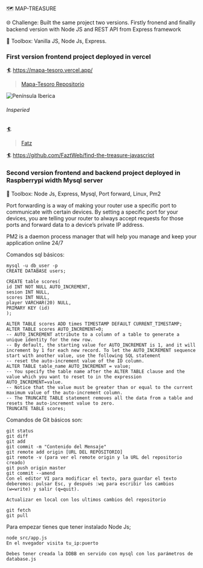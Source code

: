 🗺️ MAP-TREASURE

🌐 Challenge: Built the same project two versions. Firstly fronend and finallly backend version with Node JS and REST API from Express framework

🧰 Toolbox: Vanilla JS, Node Js, Express. 

### First version frontend project deployed in vercel
🏄 https://mapa-tesoro.vercel.app/
> [Mapa-Tesoro Repositorio](https://github.com/maestroGit/Mapa-Tesoro)

![Península Iberica](https://mapa-tesoro.vercel.app/img/Peninsula-Iberica.jpg)

###### Insperied
🏄
> [Fatz](https://www.youtube.com/watch?v=Aau2fYpDPIU&t=837s)
 
🏄 https://github.com/FaztWeb/find-the-treasure-javascript 

### Second version frontend and backend project deployed in Raspberrypi width Mysql server

🧰 Toolbox: Node Js, Express, Mysql, Port forward, Linux, Pm2

Port forwarding is a way of making your router use a specific port to communicate with certain devices. By setting a specific port for your devices, you are telling your router to always accept requests for those ports and forward data to a device’s private IP address.

PM2 is a daemon process manager that will help you manage and keep your application online 24/7



Comandos sql básicos:
```
mysql -u db_user -p
CREATE DATABASE users;

CREATE table scores(
id INT NOT NULL AUTO_INCREMENT,
sesion INT NULL,
scores INT NULL,
player VARCHAR(20) NULL,
PRIMARY KEY (id)
);

ALTER TABLE scores ADD times TIMESTAMP DEFAULT CURRENT_TIMESTAMP;
ALTER TABLE scores AUTO_INCREMENT=0;
-- AUTO_INCREMENT attribute to a column of a table to generate a unique identity for the new row.
-- By default, the starting value for AUTO_INCREMENT is 1, and it will increment by 1 for each new record. To let the AUTO_INCREMENT sequence start with another value, use the following SQL statement
-- reset the auto-increment value of the ID column.
ALTER TABLE table_name AUTO_INCREMENT = value;
-- You specify the table name after the ALTER TABLE clause and the value which you want to reset to in the expression AUTO_INCREMENT=value.
-- Notice that the value must be greater than or equal to the current maximum value of the auto-increment column.
-- The TRUNCATE TABLE statement removes all the data from a table and resets the auto-increment value to zero.
TRUNCATE TABLE scores;

```

Comandos de Git básicos son:
```
git status
git diff
git add
git commit -m "Contenido del Mensaje"
git remote add origin [URL DEL REPOSITORIO]
git remote -v (para ver el remote origin y la URL del repositorio creado)
git push origin master
git commit --amend 
Con el editor VI para modificar el texto, para guardar el texto deberemos: pulsar Esc, y después :wq para escribir los cambios (w=write) y salir (q=quit).

Actualizar en local con los ultimos cambios del repositorio

git fetch
git pull
```



Para empezar tienes que tener instalado Node Js;
```
node src/app.js
En el nvegador visita tu_ip:puerto
 
Debes tener creada la DDBB en servido con mysql con los parámetros de database.js
```
